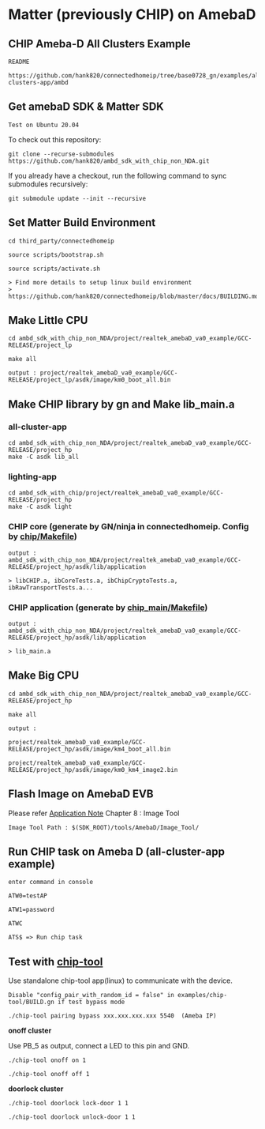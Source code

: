 # Matter (previously CHIP) on AmebaD

## CHIP Ameba-D All Clusters Example

    README

    https://github.com/hank820/connectedhomeip/tree/base0728_gn/examples/all-clusters-app/ambd


## Get amebaD SDK & Matter SDK

    Test on Ubuntu 20.04

To check out this repository:

    git clone --recurse-submodules https://github.com/hank820/ambd_sdk_with_chip_non_NDA.git

If you already have a checkout, run the following command to sync submodules recursively:

	git submodule update --init --recursive

## Set Matter Build Environment 

    cd third_party/connectedhomeip

    source scripts/bootstrap.sh

    source scripts/activate.sh

    > Find more details to setup linux build environment
    > https://github.com/hank820/connectedhomeip/blob/master/docs/BUILDING.md


## Make Little CPU
    cd ambd_sdk_with_chip_non_NDA/project/realtek_amebaD_va0_example/GCC-RELEASE/project_lp

    make all
    
    output : project/realtek_amebaD_va0_example/GCC-RELEASE/project_lp/asdk/image/km0_boot_all.bin

## Make CHIP library by gn and Make lib_main.a
### all-cluster-app

    cd ambd_sdk_with_chip_non_NDA/project/realtek_amebaD_va0_example/GCC-RELEASE/project_hp
    make -C asdk lib_all

### lighting-app

    cd ambd_sdk_with_chip/project/realtek_amebaD_va0_example/GCC-RELEASE/project_hp
    make -C asdk light

### CHIP core (generate by GN/ninja in connectedhomeip. Config by [chip/Makefile](https://github.com/hank820/ambd_sdk_with_chip_non_NDA/blob/main/project/realtek_amebaD_va0_example/GCC-RELEASE/project_hp/asdk/make/chip/Makefile))

    output : ambd_sdk_with_chip_non_NDA/project/realtek_amebaD_va0_example/GCC-RELEASE/project_hp/asdk/lib/application

    > libCHIP.a, ibCoreTests.a, ibChipCryptoTests.a, ibRawTransportTests.a...

### CHIP application (generate by [chip_main/Makefile](https://github.com/hank820/ambd_sdk_with_chip_non_NDA/blob/main/project/realtek_amebaD_va0_example/GCC-RELEASE/project_hp/asdk/make/chip_main/Makefile))

    output : ambd_sdk_with_chip_non_NDA/project/realtek_amebaD_va0_example/GCC-RELEASE/project_hp/asdk/lib/application

    > lib_main.a

## Make Big CPU
    cd ambd_sdk_with_chip_non_NDA/project/realtek_amebaD_va0_example/GCC-RELEASE/project_hp

    make all
    
    output : 

    project/realtek_amebaD_va0_example/GCC-RELEASE/project_hp/asdk/image/km4_boot_all.bin
    
    project/realtek_amebaD_va0_example/GCC-RELEASE/project_hp/asdk/image/km0_km4_image2.bin

## Flash Image on AmebaD EVB

Please refer [Application Note](https://github.com/hank820/ambd_sdk_with_chip_non_NDA/blob/master/doc/AN0400%20Ameba-D%20Application%20Note%20v14.pdf) Chapter 8 : Image Tool

    Image Tool Path : $(SDK_ROOT)/tools/AmebaD/Image_Tool/
    

## Run CHIP task on Ameba D (all-cluster-app example)
    enter command in console

    ATW0=testAP

    ATW1=password

    ATWC

    ATS$ => Run chip task


## Test with [chip-tool](https://github.com/hank820/connectedhomeip/tree/master/examples/chip-tool)
Use standalone chip-tool app(linux) to communicate with the device.

`Disable "config_pair_with_random_id = false" in examples/chip-tool/BUILD.gn if test bypass mode`

`./chip-tool pairing bypass xxx.xxx.xxx.xxx 5540  (Ameba IP)`

<b>onoff cluster</b>

Use PB_5 as output, connect a LED to this pin and GND.

`./chip-tool onoff on 1`

`./chip-tool onoff off 1`
    
<b>doorlock cluster</b>

`./chip-tool doorlock lock-door 1 1`
    
`./chip-tool doorlock unlock-door 1 1`

